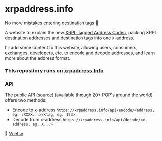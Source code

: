 # xrpaddress.info

No more mistakes entering destination tags 🎉

A website to explain the new [XRPL Tagged Address Codec](https://npmjs.org/package/xrpl-tagged-address-codec), packing XRPL destination addresses and destination tags into one `X`-address.

I'll add some content to this website, allowing users, consumers, exchanges, developers, etc. to encode and decode addresses, and learn more about the address format. 

### This repository runs on [xrpaddress.info](https://xrpaddress.info)

### API

The public API ([source](https://github.com/WietseWind/xrpaddress.info/blob/master/api/index.js)) (available through 20+ POP's around the world) offers two methods:

 - Encode to x-address `https://xrpaddress.info/api/encode/<address, eg. rXXXX...>/<tag, eg. 123>`
 - Decode from x-address `https://xrpaddress.info/api/decode/<x-address, eg. X...>`

👋 [Wietse](https://twitter.com/WietseWind)
